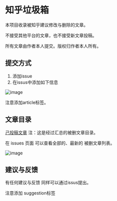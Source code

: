 # 知乎垃圾箱

本项目收录被知乎建议修改与删除的文章。

不接受其他平台的文章，也不接受新文章投稿。

所有文章由作者本人提交。版权归作者本人所有。
 

## 提交方式

1. 添加issue 
2. 在issus中添加如下信息

![image](https://user-images.githubusercontent.com/21038139/91714670-265c1200-eb84-11ea-8c8b-4866ea951f91.png)

注意添加article标签。

## 文章目录

[己投稿文章](contents.md)  注：这是经过汇总的被删文章目录。

在 issues 页面 可以查看全部的、最新的 被删文章列表。 

![image](https://user-images.githubusercontent.com/21038139/91727171-2fa3a980-eb99-11ea-926a-ed6c9861bfbb.png)


## 建议与反馈

有任何建议与反馈 同样可以通过issus提出。

注意添加 suggestion标签
